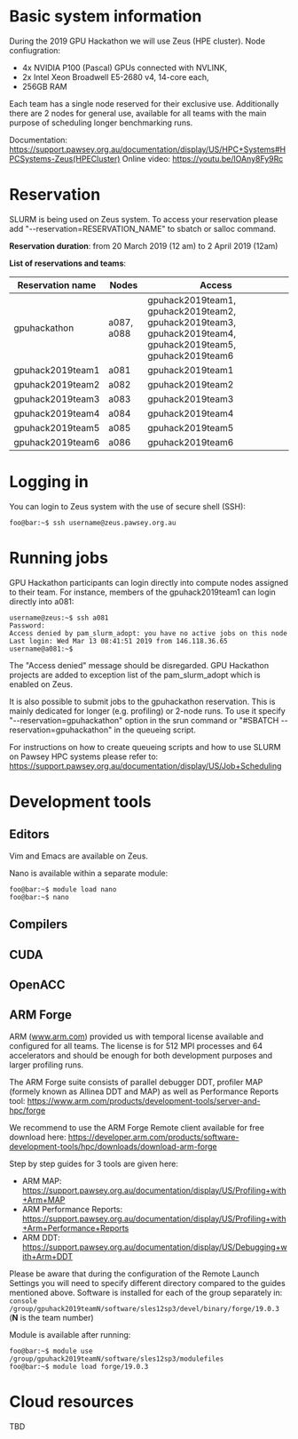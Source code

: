 # Basic system information

During the 2019 GPU Hackathon we will use Zeus (HPE cluster). Node confiugration:
- 4x NVIDIA P100 (Pascal) GPUs connected with NVLINK,
- 2x Intel Xeon Broadwell E5-2680 v4, 14-core each,
- 256GB RAM

Each team has a single node reserved for their exclusive use. Additionally there are 2 nodes for general use, available for all teams with the main purpose of scheduling longer benchmarking runs.  

Documentation: https://support.pawsey.org.au/documentation/display/US/HPC+Systems#HPCSystems-Zeus(HPECluster)
Online video: https://youtu.be/lOAny8Fy9Rc

# Reservation

SLURM is being used on Zeus system. To access your reservation please add "--reservation=RESERVATION_NAME" to sbatch or salloc command. 

**Reservation duration**: from 20 March 2019 (12 am) to 2 April 2019 (12am) 

**List of reservations and teams**:

| Reservation name | Nodes | Access | 
| ---------------- | ----- | ------ |
| gpuhackathon     | a087, a088 | gpuhack2019team1, gpuhack2019team2, gpuhack2019team3, gpuhack2019team4, gpuhack2019team5, gpuhack2019team6 | 
| gpuhack2019team1 | a081 | gpuhack2019team1 |
| gpuhack2019team2 | a082 | gpuhack2019team2 |
| gpuhack2019team3 | a083 | gpuhack2019team3 |
| gpuhack2019team4 | a084 | gpuhack2019team4 |
| gpuhack2019team5 | a085 | gpuhack2019team5 |
| gpuhack2019team6 | a086 | gpuhack2019team6 |

# Logging in

You can login to Zeus system with the use of secure shell (SSH):
```console
foo@bar:~$ ssh username@zeus.pawsey.org.au
```

# Running jobs

GPU Hackathon participants can login directly into compute nodes assigned to their team. For instance, members of the gpuhack2019team1 can login directly into a081:
```console
username@zeus:~$ ssh a081
Password:
Access denied by pam_slurm_adopt: you have no active jobs on this node
Last login: Wed Mar 13 08:41:51 2019 from 146.118.36.65
username@a081:~$
```
The "Access denied" message should be disregarded. GPU Hackathon projects are added to exception list of the pam_slurm_adopt which is enabled on Zeus.  

It is also possible to submit jobs to the gpuhackathon reservation. This is mainly dedicated for longer (e.g. profiling) or 2-node runs. To use it specify "--reservation=gpuhackathon" option in the srun command or "#SBATCH --reservation=gpuhackathon" in the queueing script. 

For instructions on how to create queueing scripts and how to use SLURM on Pawsey HPC systems please refer to: https://support.pawsey.org.au/documentation/display/US/Job+Scheduling

# Development tools
## Editors
Vim and Emacs are available on Zeus. 

Nano is available within a separate module:

```console
foo@bar:~$ module load nano
foo@bar:~$ nano
```

## Compilers
## CUDA
## OpenACC
## ARM Forge
ARM (www.arm.com) provided us with temporal license available and configured for all teams. The license is for 512 MPI processes and 64 accelerators and should be enough for both development purposes and larger profiling runs.

The ARM Forge suite consists of parallel debugger DDT, profiler MAP (formely known as Allinea DDT and MAP) as well as Performance Reports tool: https://www.arm.com/products/development-tools/server-and-hpc/forge

We recommend to use the ARM Forge Remote client available for free download here: https://developer.arm.com/products/software-development-tools/hpc/downloads/download-arm-forge

Step by step guides for 3 tools are given here:
- ARM MAP: https://support.pawsey.org.au/documentation/display/US/Profiling+with+Arm+MAP
- ARM Performance Reports: https://support.pawsey.org.au/documentation/display/US/Profiling+with+Arm+Performance+Reports
- ARM DDT: https://support.pawsey.org.au/documentation/display/US/Debugging+with+Arm+DDT

Please be aware that during the configuration of the Remote Launch Settings you will need to specify different directory compared to the guides mentioned above. Software is installed for each of the group separately in: ```console /group/gpuhack2019teamN/software/sles12sp3/devel/binary/forge/19.0.3```
(**N** is the team number) 

Module is available after running:
```console
foo@bar:~$ module use /group/gpuhack2019teamN/software/sles12sp3/modulefiles
foo@bar:~$ module load forge/19.0.3
```

# Cloud resources  

TBD

